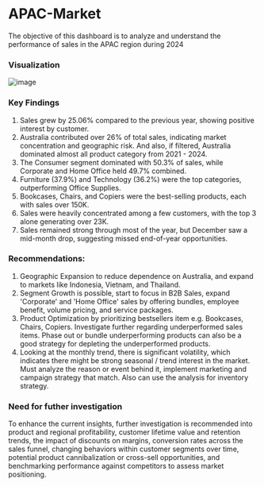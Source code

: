 # APAC-Market
The objective of this dashboard is to analyze and understand the performance of sales in the APAC region during 2024

### Visualization
![image](https://github.com/user-attachments/assets/ca5eff06-94c5-421b-8850-6f07ae4934ca)

### Key Findings
1. Sales grew by 25.06% compared to the previous year, showing positive interest by customer.
2. Australia contributed over 26% of total sales, indicating market concentration and geographic risk.
   And also, if filtered, Australia dominated almost all product category from 2021 - 2024.
3. The Consumer segment dominated with 50.3% of sales, while Corporate and Home Office held 49.7% combined.
4. Furniture (37.9%) and Technology (36.2%) were the top categories, outperforming Office Supplies.
5. Bookcases, Chairs, and Copiers were the best-selling products, each with sales over 150K.
6. Sales were heavily concentrated among a few customers, with the top 3 alone generating over 23K.
7. Sales remained strong through most of the year, but December saw a mid-month drop, suggesting missed end-of-year
   opportunities.

### Recommendations:
1. Geographic Expansion to reduce dependence on Australia, and expand to markets like Indonesia, Vietnam, and Thailand.
2. Segment Growth is possible, start to focus in B2B Sales, expand 'Corporate' and 'Home Office' sales by offering bundles,
   employee benefit, volume pricing, and service packages.
3. Product Optimization by prioritizing bestsellers item e.g. Bookcases, Chairs, Copiers. Investigate further regarding
   underperformed sales items. Phase out or bundle underperforming products can also be a good strategy for depleting the
   underperformed products.
4. Looking at the monthly trend, there is significant volatility, which indicates there might be strong seasonal / trend
   interest in the market. Must analyze the reason or event behind it, implement marketing and campaign strategy that match.
   Also can use the analysis for inventory strategy.

### Need for futher investigation
To enhance the current insights, further investigation is recommended into product and regional profitability, customer lifetime value and retention trends, the impact of discounts on margins, conversion rates across the sales funnel, changing behaviors within customer segments over time, potential product cannibalization or cross-sell opportunities, and benchmarking performance against competitors to assess market positioning.
